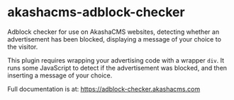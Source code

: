# akashacms-adblock-checker
Adblock checker for use on AkashaCMS websites, detecting whether an advertisement has been blocked, displaying a message of your choice to the visitor.

This plugin requires wrapping your advertising code with a wrapper `div`.  It runs some JavaScript to detect if the advertisement was blocked, and then inserting a message of your choice.

Full documentation is at:  https://adblock-checker.akashacms.com
